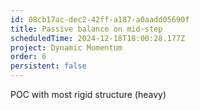 ```yaml
---
id: 08cb17ac-dec2-42ff-a187-a0aadd05690f
title: Passive balance on mid-step
scheduledTime: 2024-12-18T18:00:28.177Z
project: Dynamic Momentum
order: 6
persistent: false
---
```


POC with most rigid structure (heavy)